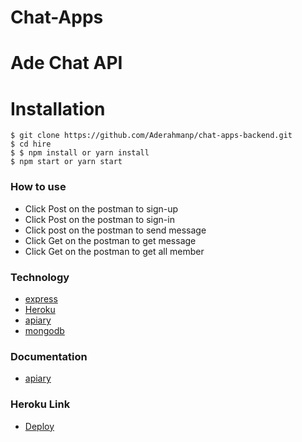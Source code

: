 # Chat-Apps


# Ade Chat API


# Installation

```
$ git clone https://github.com/Aderahmanp/chat-apps-backend.git
$ cd hire
$ $ npm install or yarn install
$ npm start or yarn start
```

### How to use

- Click Post on the postman to sign-up
- Click Post on the postman to sign-in
- Click post on the postman to send message
- Click Get on the postman to get message
- Click Get on the postman to get all member


### Technology

- [express](express.org)
- [Heroku](https://id.heroku.com)
- [apiary](https://apiary.io/)
- [mongodb]( https://cloud.mongodb.com/)

### Documentation

- [apiary](https://drive.google.com/file/d/1oGXg9UVfI4An1KEI2M7Z4Dcav_W0dQXc/view?usp=sharing)

### Heroku Link

- [Deploy](https://ade-chat-app.herokuapp.com)


